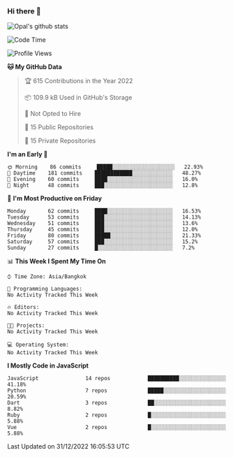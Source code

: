 ### Hi there 👋

![Opal's github stats](https://github-readme-stats.vercel.app/api?username=coolkidneversleep&count_private=true&show_icons=true&theme=radical)


<!--START_SECTION:waka-->
![Code Time](http://img.shields.io/badge/Code%20Time-64%20hrs%2038%20mins-blue)

![Profile Views](http://img.shields.io/badge/Profile%20Views-4-blue)

**🐱 My GitHub Data** 

> 🏆 615 Contributions in the Year 2022
 > 
> 📦 109.9 kB Used in GitHub's Storage 
 > 
> 🚫 Not Opted to Hire
 > 
> 📜 15 Public Repositories 
 > 
> 🔑 15 Private Repositories  
 > 
**I'm an Early 🐤** 

```text
🌞 Morning    86 commits     █████░░░░░░░░░░░░░░░░░░░░   22.93% 
🌆 Daytime    181 commits    ████████████░░░░░░░░░░░░░   48.27% 
🌃 Evening    60 commits     ████░░░░░░░░░░░░░░░░░░░░░   16.0% 
🌙 Night      48 commits     ███░░░░░░░░░░░░░░░░░░░░░░   12.8%

```
📅 **I'm Most Productive on Friday** 

```text
Monday       62 commits     ████░░░░░░░░░░░░░░░░░░░░░   16.53% 
Tuesday      53 commits     ███░░░░░░░░░░░░░░░░░░░░░░   14.13% 
Wednesday    51 commits     ███░░░░░░░░░░░░░░░░░░░░░░   13.6% 
Thursday     45 commits     ███░░░░░░░░░░░░░░░░░░░░░░   12.0% 
Friday       80 commits     █████░░░░░░░░░░░░░░░░░░░░   21.33% 
Saturday     57 commits     ███░░░░░░░░░░░░░░░░░░░░░░   15.2% 
Sunday       27 commits     █░░░░░░░░░░░░░░░░░░░░░░░░   7.2%

```


📊 **This Week I Spent My Time On** 

```text
⌚︎ Time Zone: Asia/Bangkok

💬 Programming Languages: 
No Activity Tracked This Week

🔥 Editors: 
No Activity Tracked This Week

🐱‍💻 Projects: 
No Activity Tracked This Week

💻 Operating System: 
No Activity Tracked This Week

```

**I Mostly Code in JavaScript** 

```text
JavaScript               14 repos            ██████████░░░░░░░░░░░░░░░   41.18% 
Python                   7 repos             █████░░░░░░░░░░░░░░░░░░░░   20.59% 
Dart                     3 repos             ██░░░░░░░░░░░░░░░░░░░░░░░   8.82% 
Ruby                     2 repos             █░░░░░░░░░░░░░░░░░░░░░░░░   5.88% 
Vue                      2 repos             █░░░░░░░░░░░░░░░░░░░░░░░░   5.88%

```



 Last Updated on 31/12/2022 16:05:53 UTC
<!--END_SECTION:waka-->
